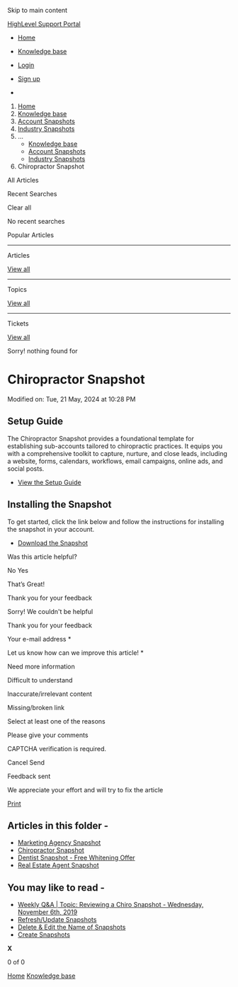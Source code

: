 Skip to main content

[ HighLevel Support Portal ](https://help.gohighlevel.com)

  * [ Home ](/support/home)
  * [ Knowledge base ](/support/solutions)

  * [Login](/support/login)
  * [Sign up](/support/signup)
  * 

  1. [Home](/support/home)
  2. [Knowledge base](/support/solutions)
  3. [Account Snapshots](/support/solutions/48000449593)
  4. [Industry Snapshots](/support/solutions/folders/48000670531)
  5. ... 
     * [Knowledge base](/support/solutions)
     * [Account Snapshots](/support/solutions/48000449593)
     * [Industry Snapshots](/support/solutions/folders/48000670531)
  6. Chiropractor Snapshot

All  Articles 

Recent Searches

Clear all

No recent searches

Popular Articles

* * *

Articles

[View all](/support/search/solutions)

* * *

Topics

[View all](/support/search/topics)

* * *

Tickets

[View all](/support/search/tickets)

Sorry! nothing found for   

# Chiropractor Snapshot

Modified on: Tue, 21 May, 2024 at 10:28 PM

## Setup Guide

The Chiropractor Snapshot provides a foundational template for establishing sub-accounts tailored to chiropractic practices. It equips you with a comprehensive toolkit to capture, nurture, and close leads, including a website, forms, calendars, workflows, email campaigns, online ads, and social posts.

  * [View the Setup Guide](https://playbooks.gohighlevel.com/chiropractor)

## Installing the Snapshot

To get started, click the link below and follow the instructions for installing the snapshot in your account.

  * [Download the Snapshot](https://affiliates.gohighlevel.com/?fp_ref=ghl-main&share=QLHHKGZNE9zcNW6ieQGd)

Was this article helpful?

No  Yes 

That’s Great!

Thank you for your feedback

Sorry! We couldn't be helpful

Thank you for your feedback

Your e-mail address *

Let us know how can we improve this article! *

Need more information 

Difficult to understand 

Inaccurate/irrelevant content 

Missing/broken link 

Select at least one of the reasons 

Please give your comments 

CAPTCHA verification is required. 

Cancel  Send 

Feedback sent

We appreciate your effort and will try to fix the article

[Print](javascript:print\(\))

## Articles in this folder -

  * [Marketing Agency Snapshot](/support/solutions/articles/48001079550-marketing-agency-snapshot)
  * [Chiropractor Snapshot](/support/solutions/articles/48001079554-chiropractor-snapshot)
  * [Dentist Snapshot - Free Whitening Offer](/support/solutions/articles/48001079556-dentist-snapshot-free-whitening-offer)
  * [Real Estate Agent Snapshot](/support/solutions/articles/48001079558-real-estate-agent-snapshot)

## You may like to read -

  * [Weekly Q&A | Topic: Reviewing a Chiro Snapshot - Wednesday, November 6th, 2019](/support/solutions/articles/48000980334-weekly-q-a-topic-reviewing-a-chiro-snapshot-wednesday-november-6th-2019)
  * [Refresh/Update Snapshots](/support/solutions/articles/48000982583-refresh-update-snapshots)
  * [Delete & Edit the Name of Snapshots](/support/solutions/articles/48000982593-delete-edit-the-name-of-snapshots)
  * [Create Snapshots](/support/solutions/articles/48000982512-create-snapshots)

**X**

0 of 0 []()

[Home](/support/home) [Knowledge base](/support/solutions)
